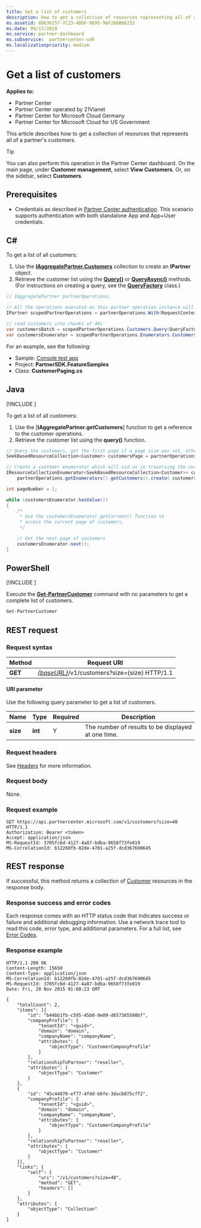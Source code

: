 ```yaml
---
title: Get a list of customers
description: How to get a collection of resources representing all of a partner's customers.
ms.assetid: 6D636257-7C23-4DDF-9895-96F208B66232
ms.date: 09/17/2019
ms.service: partner-dashboard
ms.subservice:  partnercenter-sdk
ms.localizationpriority: medium
---
```


# Get a list of customers

**Applies to:**

- Partner Center
- Partner Center operated by 21Vianet
- Partner Center for Microsoft Cloud Germany
- Partner Center for Microsoft Cloud for US Government

This article describes how to get a collection of resources that represents all of a partner's customers.

> [!TIP]
> You can also perform this operation in the Partner Center dashboard. On the main page, under **Customer management**, select **View Customers**. Or, on the sidebar, select **Customers**.

## Prerequisites

- Credentials as described in [Partner Center authentication](partner-center-authentication.md). This scenario supports authentication with both standalone App and App+User credentials.

## C\#

To get a list of all customers:

1. Use the [**IAggregatePartner.Customers**](https://docs.microsoft.com/dotnet/api/microsoft.store.partnercenter.ipartner.customers) collection to create an **IPartner** object.
2. Retrieve the customer list using the [**Query()**](https://docs.microsoft.com/dotnet/api/microsoft.store.partnercenter.customers.icustomercollection.query) or [**QueryAsync()**](https://docs.microsoft.com/dotnet/api/microsoft.store.partnercenter.customers.icustomercollection.queryasync) methods. (For instructions on creating a query, see the [**QueryFactory**](https://docs.microsoft.com/dotnet/api/microsoft.store.partnercenter.models.query.queryfactory) class.)

``` csharp
// IAggregatePartner partnerOperations;

// All the operations executed on this partner operation instance will share the same correlation Id but will differ in request Id
IPartner scopedPartnerOperations = partnerOperations.With(RequestContextFactory.Instance.Create(Guid.NewGuid()));

// read customers into chunks of 40s
var customersBatch = scopedPartnerOperations.Customers.Query(QueryFactory.Instance.BuildIndexedQuery(40));
var customersEnumerator = scopedPartnerOperations.Enumerators.Customers.Create(customersBatch);
```

For an example, see the following:

- Sample: [Console test app](console-test-app.md)
- Project: **PartnerSDK.FeatureSamples**
- Class: **CustomerPaging.cs**

## Java

[!INCLUDE [<Partner Center Java SDK support details>](<../includes/java-sdk-support.md>)]

To get a list of all customers:

1. Use the [**IAggregatePartner.getCustomers**] function to get a reference to the customer operations.
2. Retrieve the customer list using the **query()** function.

```java
// Query the customers, get the first page if a page size was set, otherwise get all customers
SeekBasedResourceCollection<Customer> customersPage = partnerOperations.getCustomers().query(QueryFactory.getInstance().buildIndexedQuery(40));

// Create a customer enumerator which will aid us in traversing the customer pages
IResourceCollectionEnumerator<SeekBasedResourceCollection<Customer>> customersEnumerator =
    partnerOperations.getEnumerators().getCustomers().create( customersPage );

int pageNumber = 1;

while (customersEnumerator.hasValue())
{
    /*
     * Use the customersEnumerator.getCurrent() function to
     * access the current page of customers.
     */

    // Get the next page of customers
    customersEnumerator.next();
}
```

## PowerShell

[!INCLUDE [<Partner Center PowerShell module support details>](<../includes/powershell-module-support.md>)]

Execute the [**Get-PartnerCustomer**](https://github.com/Microsoft/Partner-Center-PowerShell/blob/master/docs/help/Get-PartnerCustomer.md) command with no parameters to get a complete list of customers.

```powershell
Get-PartnerCustomer
```

## REST request

### Request syntax

| Method  | Request URI                                                                   |
|---------|-------------------------------------------------------------------------------|
| **GET** | [*{baseURL}*](partner-center-rest-urls.md)/v1/customers?size={size} HTTP/1.1 |

#### URI parameter

Use the following query parameter to get a list of customers.

| Name     | Type    | Required | Description                                        |
|----------|---------|----------|----------------------------------------------------|
| **size** | **int** | Y        | The number of results to be displayed at one time. |

### Request headers

See [Headers](headers.md) for more information.

### Request body

None.

### Request example

```http
GET https://api.partnercenter.microsoft.com/v1/customers?size=40 HTTP/1.1
Authorization: Bearer <token>
Accept: application/json
MS-RequestId: 3705fc6d-4127-4a87-bdba-9658f73fe019
MS-CorrelationId: b12260fb-82de-4701-a25f-dcd367690645
```

## REST response

If successful, this method returns a collection of [Customer](customer-resources.md#customer) resources in the response body.

### Response success and error codes

Each response comes with an HTTP status code that indicates success or failure and additional debugging information. Use a network trace tool to read this code, error type, and additional parameters. For a full list, see [Error Codes](error-codes.md).

### Response example

```http
HTTP/1.1 200 OK
Content-Length: 15650
Content-Type: application/json
MS-CorrelationId: b12260fb-82de-4701-a25f-dcd367690645
MS-RequestId: 3705fc6d-4127-4a87-bdba-9658f73fe019
Date: Fri, 20 Nov 2015 01:08:23 GMT

{
    "totalCount": 2,
    "items": [{
        "id": "b44bb1fb-c595-45b0-9e09-d657365580bf",
        "companyProfile": {
            "tenantId": "<guid>",
            "domain": "domain",
            "companyName": "companyName",
            "attributes": {
                "objectType": "CustomerCompanyProfile"
            }
        },
        "relationshipToPartner": "reseller",
        "attributes": {
            "objectType": "Customer"
        }
    },
    {
        "id": "45c44870-ef77-4fdd-b6fe-3dacb075cff2",
        "companyProfile": {
            "tenantId": "<guid>",
            "domain": "domain",
            "companyName": "companyName",
            "attributes": {
                "objectType": "CustomerCompanyProfile"
            }
        },
        "relationshipToPartner": "reseller",
        "attributes": {
            "objectType": "Customer"
        }
    }],
    "links": {
        "self": {
            "uri": "/v1/customers?size=40",
            "method": "GET",
            "headers": []
        }
    },
    "attributes": {
        "objectType": "Collection"
    }
}
```
